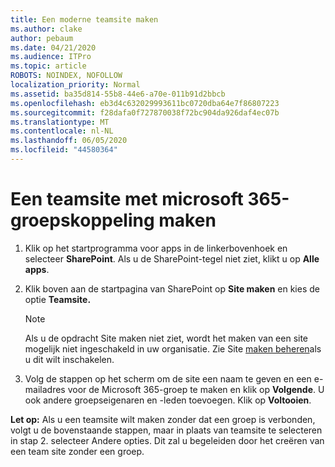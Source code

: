 ```yaml
---
title: Een moderne teamsite maken
ms.author: clake
author: pebaum
ms.date: 04/21/2020
ms.audience: ITPro
ms.topic: article
ROBOTS: NOINDEX, NOFOLLOW
localization_priority: Normal
ms.assetid: ba35d814-55b8-44e6-a70e-011b91d2bbcb
ms.openlocfilehash: eb3d4c632029993611bc0720dba64e7f86807223
ms.sourcegitcommit: f28dafa0f727870038f72bc904da926daf4ec07b
ms.translationtype: MT
ms.contentlocale: nl-NL
ms.lasthandoff: 06/05/2020
ms.locfileid: "44580364"
---
```

# <a name="create-a-microsoft-365-group-connected-team-site"></a>Een teamsite met microsoft 365-groepskoppeling maken

1. Klik op het startprogramma voor apps in de linkerbovenhoek en selecteer **SharePoint**. Als u de SharePoint-tegel niet ziet, klikt u op **Alle apps**.
    
2. Klik boven aan de startpagina van SharePoint op **Site maken** en kies de optie **Teamsite.** 
    
    > [!NOTE]
    > Als u de opdracht Site maken niet ziet, wordt het maken van een site mogelijk niet ingeschakeld in uw organisatie. Zie Site [maken beheren](https://go.microsoft.com/fwlink/?linkid=2009644)als u dit wilt inschakelen. 
  
3. Volg de stappen op het scherm om de site een naam te geven en een e-mailadres voor de Microsoft 365-groep te maken en klik op **Volgende**. U ook andere groepseigenaren en -leden toevoegen. Klik op **Voltooien**.
  
 **Let op:** Als u een teamsite wilt maken zonder dat een groep is verbonden, volgt u de bovenstaande stappen, maar in plaats van teamsite te selecteren in stap 2. selecteer Andere opties. Dit zal u begeleiden door het creëren van een team site zonder een groep. 
    

